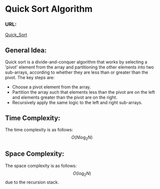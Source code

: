 # Quick Sort Algorithm 

### URL:
[Quick_Sort](https://www.geeksforgeeks.org/quick-sort/)

## General Idea:

Quick sort is a divide-and-conquer algorithm that works by selecting a 'pivot' element from the array and partitioning the other elements into two sub-arrays, according to whether they are less than or greater than the pivot. The key steps are:

- Choose a pivot element from the array.
- Partition the array such that elements less than the pivot are on the left and elements greater than the pivot are on the right.
- Recursively apply the same logic to the left and right sub-arrays.

## Time Complexity:

The time complexity is as follows: $$O(N \log_2 N)$$

## Space Complexity:

The space complexity is as follows: $$O(\log_2 N)$$ due to the recursion stack.
